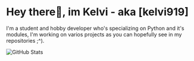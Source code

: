 # Hey there👋, im Kelvi - aka [kelvi919]
I'm a student and hobby developer who's specializing on Python and it's modules,
I'm working on varios projects as you can hopefully see in my repositories ;^).

![GitHub Stats](https://github-readme-stats.vercel.app/api?username=kelvi919&theme=radical)
